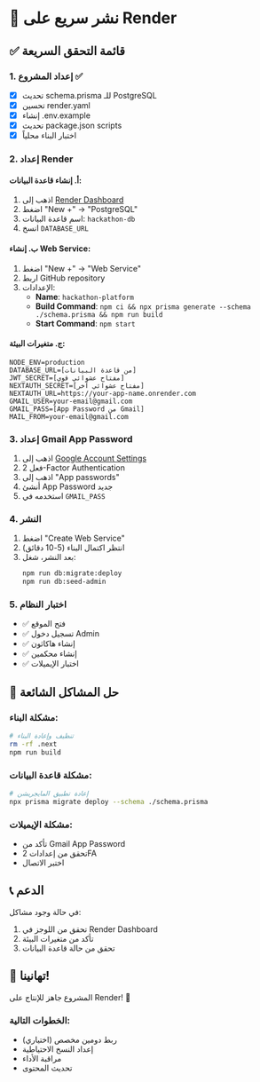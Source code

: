 # 🚀 نشر سريع على Render

## ✅ قائمة التحقق السريعة

### 1. إعداد المشروع ✅
- [x] تحديث schema.prisma للـ PostgreSQL
- [x] تحسين render.yaml
- [x] إنشاء .env.example
- [x] تحديث package.json scripts
- [x] اختبار البناء محلياً

### 2. إعداد Render

#### أ. إنشاء قاعدة البيانات:
1. اذهب إلى [Render Dashboard](https://dashboard.render.com)
2. اضغط "New +" → "PostgreSQL"
3. اسم قاعدة البيانات: `hackathon-db`
4. انسخ `DATABASE_URL`

#### ب. إنشاء Web Service:
1. اضغط "New +" → "Web Service"
2. اربط GitHub repository
3. الإعدادات:
   - **Name**: `hackathon-platform`
   - **Build Command**: `npm ci && npx prisma generate --schema ./schema.prisma && npm run build`
   - **Start Command**: `npm start`

#### ج. متغيرات البيئة:
```
NODE_ENV=production
DATABASE_URL=[من قاعدة البيانات]
JWT_SECRET=[مفتاح عشوائي قوي]
NEXTAUTH_SECRET=[مفتاح عشوائي آخر]
NEXTAUTH_URL=https://your-app-name.onrender.com
GMAIL_USER=your-email@gmail.com
GMAIL_PASS=[App Password من Gmail]
MAIL_FROM=your-email@gmail.com
```

### 3. إعداد Gmail App Password

1. اذهب إلى [Google Account Settings](https://myaccount.google.com)
2. فعل 2-Factor Authentication
3. اذهب إلى "App passwords"
4. أنشئ App Password جديد
5. استخدمه في `GMAIL_PASS`

### 4. النشر

1. اضغط "Create Web Service"
2. انتظر اكتمال البناء (5-10 دقائق)
3. بعد النشر، شغل:
   ```bash
   npm run db:migrate:deploy
   npm run db:seed-admin
   ```

### 5. اختبار النظام

- ✅ فتح الموقع
- ✅ تسجيل دخول Admin
- ✅ إنشاء هاكاثون
- ✅ إنشاء محكمين
- ✅ اختبار الإيميلات

## 🔧 حل المشاكل الشائعة

### مشكلة البناء:
```bash
# تنظيف وإعادة البناء
rm -rf .next
npm run build
```

### مشكلة قاعدة البيانات:
```bash
# إعادة تطبيق المايجريشن
npx prisma migrate deploy --schema ./schema.prisma
```

### مشكلة الإيميلات:
- تأكد من Gmail App Password
- تحقق من إعدادات 2FA
- اختبر الاتصال

## 📞 الدعم

في حالة وجود مشاكل:
1. تحقق من اللوجز في Render Dashboard
2. تأكد من متغيرات البيئة
3. تحقق من حالة قاعدة البيانات

## 🎉 تهانينا!

المشروع جاهز للإنتاج على Render! 🚀

### الخطوات التالية:
- ربط دومين مخصص (اختياري)
- إعداد النسخ الاحتياطية
- مراقبة الأداء
- تحديث المحتوى

